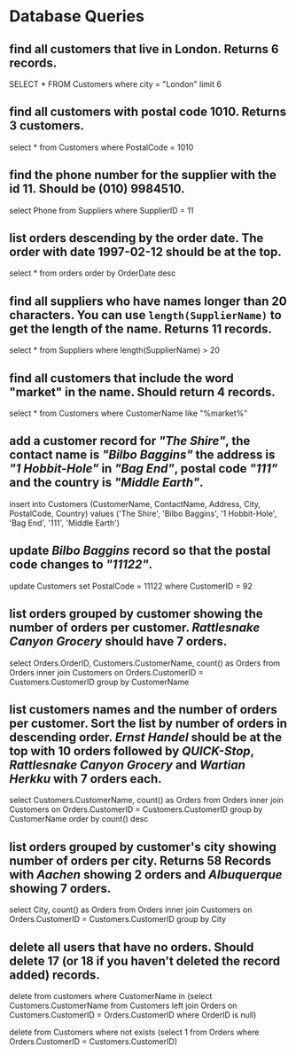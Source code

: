 # Database Queries

## find all customers that live in London. Returns 6 records.

SELECT \* FROM Customers where city = "London" limit 6

## find all customers with postal code 1010. Returns 3 customers.

select \* from Customers where PostalCode = 1010

## find the phone number for the supplier with the id 11. Should be (010) 9984510.

select Phone from Suppliers where SupplierID = 11

## list orders descending by the order date. The order with date 1997-02-12 should be at the top.

select \* from orders order by OrderDate desc

## find all suppliers who have names longer than 20 characters. You can use `length(SupplierName)` to get the length of the name. Returns 11 records.

select \* from Suppliers where length(SupplierName) > 20

## find all customers that include the word "market" in the name. Should return 4 records.

select \* from Customers where CustomerName like "%market%"

## add a customer record for _"The Shire"_, the contact name is _"Bilbo Baggins"_ the address is _"1 Hobbit-Hole"_ in _"Bag End"_, postal code _"111"_ and the country is _"Middle Earth"_.

insert into Customers (CustomerName, ContactName, Address, City, PostalCode, Country) values ('The Shire', 'Bilbo Baggins', '1 Hobbit-Hole', 'Bag End', '111', 'Middle Earth')

## update _Bilbo Baggins_ record so that the postal code changes to _"11122"_.

update Customers set PostalCode = 11122 where CustomerID = 92

## list orders grouped by customer showing the number of orders per customer. _Rattlesnake Canyon Grocery_ should have 7 orders.

select Orders.OrderID, Customers.CustomerName, count() as Orders from Orders inner join Customers on Orders.CustomerID = Customers.CustomerID group by CustomerName

## list customers names and the number of orders per customer. Sort the list by number of orders in descending order. _Ernst Handel_ should be at the top with 10 orders followed by _QUICK-Stop_, _Rattlesnake Canyon Grocery_ and _Wartian Herkku_ with 7 orders each.

select Customers.CustomerName, count() as Orders from Orders inner join Customers on Orders.CustomerID = Customers.CustomerID group by CustomerName order by count() desc

## list orders grouped by customer's city showing number of orders per city. Returns 58 Records with _Aachen_ showing 2 orders and _Albuquerque_ showing 7 orders.

select City, count() as Orders from Orders inner join Customers on Orders.CustomerID = Customers.CustomerID group by City

## delete all users that have no orders. Should delete 17 (or 18 if you haven't deleted the record added) records.

delete from customers where CustomerName in (select Customers.CustomerName from Customers left join Orders on Customers.CustomerID = Orders.CustomerID where OrderID is null)

delete from Customers where not exists (select 1 from Orders where Orders.CustomerID = Customers.CustomerID)

